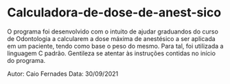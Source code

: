 # Calculadora-de-dose-de-anest-sico

O programa foi desenvolvido com o intuito de ajudar graduandos do curso de Odontologia a calcularem a dose máxima de anestésico a ser aplicada em um paciente, tendo como base o 
peso do mesmo. Para tal, foi utilizada a linguagem C padrão. Gentileza se atentar às instruções contidas no início do programa.

Autor: Caio Fernades
Data: 30/09/2021
